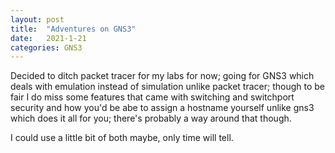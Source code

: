 ```yaml
---
layout: post
title:  "Adventures on GNS3"
date:   2021-1-21
categories: GNS3
---
```

Decided to ditch packet tracer for my labs for now; going for GNS3 which deals with emulation instead of simulation unlike packet tracer; though to be fair I do miss some features that came with switching and switchport security and how you'd be abe to assign a hostname yourself unlike gns3 which does it all for you; there's probably a way around that though.

I could use a little bit of both maybe, only time will tell.
